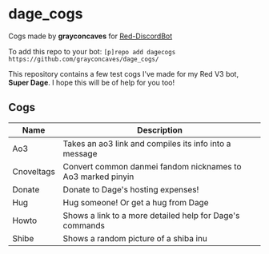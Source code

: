 # dage_cogs
Cogs made by **grayconcaves** for [Red-DiscordBot](https://github.com/Cog-Creators/Red-DiscordBot/tree/V3/develop)

To add this repo to your bot: `[p]repo add dagecogs https://github.com/grayconcaves/dage_cogs/` 

This repository contains a few test cogs I've made for my Red V3 bot, **Super Dage**. I hope this will be of help for you too!

## Cogs

| Name | Description |
| --- | --- |
| Ao3 | Takes an ao3 link and compiles its info into a message
| Cnoveltags | Convert common danmei fandom nicknames to Ao3 marked pinyin
| Donate | Donate to Dage's hosting expenses!
| Hug | Hug someone! Or get a hug from Dage
| Howto | Shows a link to a more detailed help for Dage's commands
| Shibe | Shows a random picture of a shiba inu

